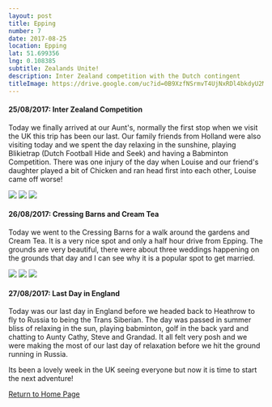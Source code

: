 ```yaml
---
layout: post
title: Epping
number: 7
date: 2017-08-25
location: Epping
lat: 51.699356
lng: 0.108385
subtitle: Zealands Unite!
description: Inter Zealand competition with the Dutch contingent
titleImage: https://drive.google.com/uc?id=0B9XzfNSrmvT4UjNxRDl4bkdyU2M
---
```


<h4>25/08/2017: Inter Zealand Competition</h4>

Today we finally arrived at our Aunt's, normally the first stop when we visit the UK this trip has been our last. Our family friends from Holland were also visiting today and we spent the day relaxing in the sunshine, playing Blikietrap (Dutch Football Hide and Seek) and having a Babminton Competition. There was one injury of the day when Louise and our friend's daughter played a bit of Chicken and ran head first into each other, Louise came off worse!

<img src="https://drive.google.com/uc?id=0B9XzfNSrmvT4RVFDanpQcTZBcm8" class="image1">
<img src="https://drive.google.com/uc?id=0B9XzfNSrmvT4cVlJWW83eTc5d3c" class="image1">
<img src="https://drive.google.com/uc?id=0B9XzfNSrmvT4eXQ2cXg2TzRvNmc" class="image1">

<h4>26/08/2017: Cressing Barns and Cream Tea</h4>

Today we went to the Cressing Barns for a walk around the gardens and Cream Tea. It is a very nice spot and only a half hour drive from Epping. The grounds are very beautiful, there were about three weddings happening on the grounds that day and I can see why it is a popular spot to get married. 

<img src="https://drive.google.com/uc?id=0B9XzfNSrmvT4MEkzV29MU3BZaTg" class="image1">
<img src="https://drive.google.com/uc?id=0B9XzfNSrmvT4QTlKanJDQ2xkdTA" class="image1">
<img src="https://drive.google.com/uc?id=0B9XzfNSrmvT4V0NKeEZLcHBRZms" class="image1">

<h4>27/08/2017: Last Day in England</h4>

Today was our last day in England before we headed back to Heathrow to fly to Russia to being the Trans Siberian. The day was passed in summer bliss of relaxing in the sun, playing babminton, golf in the back yard and chatting to Aunty Cathy, Steve and Grandad. It all felt very posh and we were making the most of our last day of relaxation before we hit the ground running in Russia. 

Its been a lovely week in the UK seeing everyone but now it is time to start the next adventure!

<a href="https://adventuresofthetravellingtwins.com/">Return to Home Page</a>
